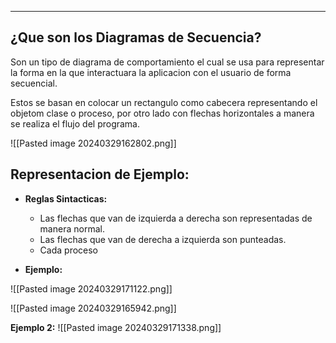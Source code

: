 
---
## ¿Que son los Diagramas de Secuencia?
Son un tipo de diagrama de comportamiento el cual se usa para representar la forma en la que interactuara la aplicacion con el usuario de forma secuencial.

Estos se basan en colocar un rectangulo como cabecera representando el objetom clase o proceso, por otro lado con flechas horizontales a manera se realiza el flujo del programa.

![[Pasted image 20240329162802.png]]
## Representacion de Ejemplo:

- **Reglas Sintacticas:**
	 - Las flechas que van de izquierda a derecha son representadas de manera normal.
	 - Las flechas que van de derecha a izquierda son punteadas.
	 - Cada proceso 
	 
- **Ejemplo:**
	 
![[Pasted image 20240329171122.png]]


![[Pasted image 20240329165942.png]]

**Ejemplo 2:**
![[Pasted image 20240329171338.png]]














